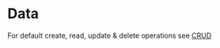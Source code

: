 # Data

For default create, read, update & delete operations see [CRUD](/3.%20Smart%20Flows%20Entities/1.%20CRUD.md)

